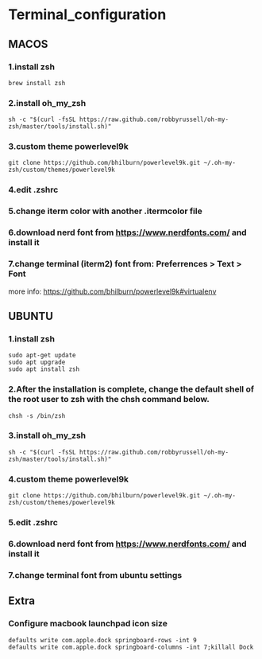 # Terminal_configuration

## MACOS
### 1.install zsh
```
brew install zsh
```
### 2.install oh_my_zsh
```
sh -c "$(curl -fsSL https://raw.github.com/robbyrussell/oh-my-zsh/master/tools/install.sh)"
```
### 3.custom theme powerlevel9k
```
git clone https://github.com/bhilburn/powerlevel9k.git ~/.oh-my-zsh/custom/themes/powerlevel9k
```
### 4.edit .zshrc
### 5.change iterm color with another .itermcolor file
### 6.download nerd font from https://www.nerdfonts.com/ and install it
### 7.change terminal (iterm2) font from: Preferrences > Text > Font
more info: https://github.com/bhilburn/powerlevel9k#virtualenv


## UBUNTU
### 1.install zsh
```
sudo apt-get update
sudo apt upgrade
sudo apt install zsh
```
### 2.After the installation is complete, change the default shell of the root user to zsh with the chsh command below.
```
chsh -s /bin/zsh
```
### 3.install oh_my_zsh
```
sh -c "$(curl -fsSL https://raw.github.com/robbyrussell/oh-my-zsh/master/tools/install.sh)"
```
### 4.custom theme powerlevel9k
```
git clone https://github.com/bhilburn/powerlevel9k.git ~/.oh-my-zsh/custom/themes/powerlevel9k
``` 
### 5.edit .zshrc
### 6.download nerd font from https://www.nerdfonts.com/ and install it
### 7.change terminal font from ubuntu settings


## Extra
### Configure macbook launchpad icon size
```
defaults write com.apple.dock springboard-rows -int 9
defaults write com.apple.dock springboard-columns -int 7;killall Dock
```
